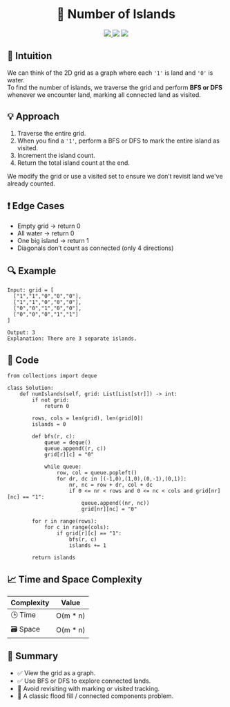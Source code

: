 <h1 align="center">🌊 Number of Islands</h1>

<p align="center">
  <a href="https://leetcode.com/problems/number-of-islands/">
    <img src="https://img.shields.io/badge/LeetCode-Number%20of%20Islands-brightgreen?logo=leetcode&style=flat-square" />
  </a>
  <img src="https://img.shields.io/badge/Difficulty-Medium-orange?style=flat-square" />
  <img src="https://img.shields.io/badge/Category-Graph%2C%20BFS%2C%20DFS%2C%20Matrix-blueviolet?style=flat-square" />
</p>

## 🧠 Intuition

We can think of the 2D grid as a graph where each `'1'` is land and `'0'` is water.  
To find the number of islands, we traverse the grid and perform **BFS or DFS** whenever we encounter land, marking all connected land as visited.

## 💡 Approach

1. Traverse the entire grid.
2. When you find a `'1'`, perform a BFS or DFS to mark the entire island as visited.
3. Increment the island count.
4. Return the total island count at the end.

We modify the grid or use a visited set to ensure we don’t revisit land we've already counted.

## ❗ Edge Cases

- Empty grid → return 0  
- All water → return 0  
- One big island → return 1  
- Diagonals don’t count as connected (only 4 directions)

## 🔍 Example

```
Input: grid = [
  ["1","1","0","0","0"],
  ["1","1","0","0","0"],
  ["0","0","1","0","0"],
  ["0","0","0","1","1"]
]

Output: 3
Explanation: There are 3 separate islands.
```

## 🧾 Code

```
from collections import deque

class Solution:
    def numIslands(self, grid: List[List[str]]) -> int:
        if not grid:
            return 0

        rows, cols = len(grid), len(grid[0])
        islands = 0

        def bfs(r, c):
            queue = deque()
            queue.append((r, c))
            grid[r][c] = "0"

            while queue:
                row, col = queue.popleft()
                for dr, dc in [(-1,0),(1,0),(0,-1),(0,1)]:
                    nr, nc = row + dr, col + dc
                    if 0 <= nr < rows and 0 <= nc < cols and grid[nr][nc] == "1":
                        queue.append((nr, nc))
                        grid[nr][nc] = "0"

        for r in range(rows):
            for c in range(cols):
                if grid[r][c] == "1":
                    bfs(r, c)
                    islands += 1

        return islands
```

## 📈 Time and Space Complexity

| Complexity | Value |
|------------|--------|
| 🕒 Time     | O(m * n)   |
| 🗃️ Space    | O(m * n)   |

## 📌 Summary

- ✅ View the grid as a graph.
- ✅ Use BFS or DFS to explore connected lands.
- 🔁 Avoid revisiting with marking or visited tracking.
- 🧩 A classic flood fill / connected components problem.
